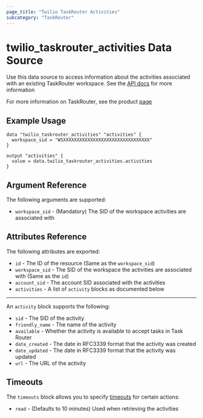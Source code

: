 ```yaml
---
page_title: "Twilio TaskRouter Activities"
subcategory: "TaskRouter"
---
```


# twilio_taskrouter_activities Data Source

Use this data source to access information about the activities associated with an existing TaskRouter workspace. See the [API docs](https://www.twilio.com/docs/taskrouter/api/activity) for more information

For more information on TaskRouter, see the product [page](https://www.twilio.com/taskrouter)

## Example Usage

```hcl
data "twilio_taskrouter_activities" "activities" {
  workspace_sid = "WSXXXXXXXXXXXXXXXXXXXXXXXXXXXXXXXX"
}

output "activities" {
  value = data.twilio_taskrouter_activities.activities
}
```

## Argument Reference

The following arguments are supported:

- `workspace_sid` - (Mandatory) The SID of the workspace activities are associated with

## Attributes Reference

The following attributes are exported:

- `id` - The ID of the resource (Same as the `workspace_sid`)
- `workspace_sid` - The SID of the workspace the activities are associated with (Same as the `id`)
- `account_sid` - The account SID associated with the activities
- `activities` - A list of `activity` blocks as documented below

---

An `activity` block supports the following:

- `sid` - The SID of the activity
- `friendly_name` - The name of the activity
- `available` - Whether the activity is available to accept tasks in Task Router
- `date_created` - The date in RFC3339 format that the activity was created
- `date_updated` - The date in RFC3339 format that the activity was updated
- `url` - The URL of the activity

## Timeouts

The `timeouts` block allows you to specify [timeouts](https://www.terraform.io/docs/configuration/resources.html#timeouts) for certain actions:

- `read` - (Defaults to 10 minutes) Used when retrieving the activities
